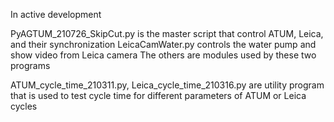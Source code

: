 
In active development

PyAGTUM_210726_SkipCut.py is the master script that control ATUM, Leica, and their synchronization
LeicaCamWater.py controls the water pump and show video from Leica camera
The others are modules used by these two programs

ATUM_cycle_time_210311.py, Leica_cycle_time_210316.py are utility program that is used to test cycle time for different parameters of ATUM or Leica cycles
